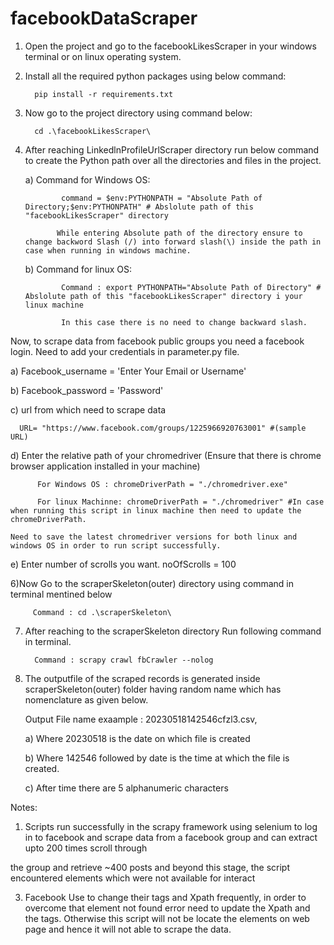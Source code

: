 # facebookDataScraper

1) Open the project and go to the facebookLikesScraper in your windows terminal or on linux operating system.

2) Install all the required python packages using below command: 

         pip install -r requirements.txt

3) Now go to the project directory using command below:

         cd .\facebookLikesScraper\

4) After reaching LinkedlnProfileUrlScraper directory run below command to create the Python path over all the directories and files in the project.

   a) Command for Windows OS:

               command = $env:PYTHONPATH = "Absolute Path of Directory;$env:PYTHONPATH" # Abslolute path of this "facebookLikesScraper" directory
  
              While entering Absolute path of the directory ensure to change backword Slash (/) into forward slash(\) inside the path in case when running in windows machine.

   b) Command for linux OS:   

               Command : export PYTHONPATH="Absolute Path of Directory" # Abslolute path of this "facebookLikesScraper" directory i your linux machine
  
               In this case there is no need to change backward slash.

Now, to scrape data from facebook public groups you need a facebook login. Need to add your credentials in parameter.py file.

   a) Facebook_username = 'Enter Your Email or Username'

   b) Facebook_password = 'Password'

   c) url from which need to scrape data
   
      URL= "https://www.facebook.com/groups/1225966920763001" #(sample URL)

   d) Enter the relative path of your chromedriver (Ensure that there is chrome browser application installed in your machine)
    
          For Windows OS : chromeDriverPath = "./chromedriver.exe"
    
          For linux Machinne: chromeDriverPath = "./chromedriver" #In case when running this script in linux machine then need to update the chromeDriverPath.
          
    Need to save the latest chromedriver versions for both linux and windows OS in order to run script successfully.

   e) Enter number of scrolls you want.
            noOfScrolls = 100 


6)Now Go to the scraperSkeleton(outer) directory using command in terminal mentined below 

         Command : cd .\scraperSkeleton\

7) After reaching to the scraperSkeleton directory Run following command in terminal. 

         Command : scrapy crawl fbCrawler --nolog 

8) The outputfile of the scraped records is generated inside scraperSkeleton(outer) folder having random name which has nomenclature as given below.

     Output File name exaample : 20230518142546cfzl3.csv, 

     a) Where 20230518 is the date on which file is created

     b) Where 142546 followed by date is the time at which the file is created.
 
     c) After time there are 5 alphanumeric characters


Notes:
1) Scripts run successfully in the scrapy framework using selenium to log in to facebook and scrape data from a facebook group and can extract upto 200 times scroll through 

the group and retrieve ~400 posts and beyond this stage, the script encountered elements which were not available for interact

3) Facebook Use to change their tags and Xpath frequently, in order to overcome that element not found error need to update the Xpath and the tags. Otherwise this script will not be locate the elements on web page and hence it will not able to scrape the data.
